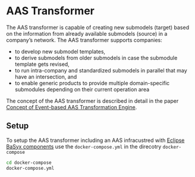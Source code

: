 # AAS Transformer

The AAS transformer is capable of creating new submodels (target) based on the information from already available submodels (source) in a company’s network. The AAS transformer supports companies: 
- to develop new submodel templates, 
- to derive submodels from older submodels in case the submodule template gets revised, 
- to run intra-company and standardized submodels in parallel that may have an intersection, and 
- to enable generic products to provide multiple domain-specific submodules depending on their current operation area 

The concept of the AAS transformer is described in detail in the paper [Concept of Event-based AAS Transformation Engine](https://www.sciencedirect.com/science/article/pii/S221282712401391X).

## Setup
To setup the AAS transformer including an AAS infracustred with [Eclipse BaSyx components](https://github.com/eclipse-basyx/basyx-java-server-sdk) use the `docker-compose.yml` in the direcotry `docker-compose`
```bash
cd docker-compose
docker-compose.yml
```
